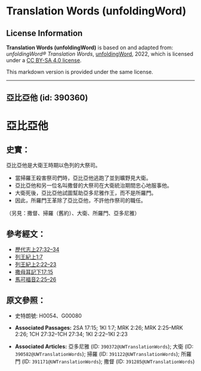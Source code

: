 # Translation Words (unfoldingWord)

## License Information

**Translation Words (unfoldingWord)** is based on and adapted from: _unfoldingWord® Translation Words_, [unfoldingWord](https://unfoldingword.org/utw), 2022, which is licensed under a [CC BY-SA 4.0 license](https://creativecommons.org/licenses/by-sa/4.0/legalcode.en).

This markdown version is provided under the same license.



--------------------------------

## 亞比亞他 (id: 390360)

亞比亞他
====

史實：
---

亞比亞他是大衛王時期以色列的大祭司。

* 當掃羅王殺害祭司們時，亞比亞他逃跑了並到曠野見大衛。
* 亞比亞他和另一位名叫撒督的大祭司在大衛統治期間忠心地服事他。
* 大衛死後，亞比亞他試圖幫助亞多尼雅作王，而不是所羅門。
* 因此，所羅門王革除了亞比亞他，不許他作祭司的職任。

（另見：撒督、掃羅（舊約）、大衛、所羅門、亞多尼雅）

參考經文：
-----

* [歷代志上27:32–34](https://ref.ly/1Chr27:32-1Chr27:34)
* [列王紀上1:7](https://ref.ly/1Kgs1:7)
* [列王紀上2:22–23](https://ref.ly/1Kgs2:22-1Kgs2:23)
* [撒母耳記下17:15](https://ref.ly/2Sam17:15)
* [馬可福音2:25–26](https://ref.ly/Mark2:25-Mark2:26)

原文參照：
-----

* 史特朗號: H0054、G00080

* **Associated Passages:** 2SA 17:15; 1KI 1:7; MRK 2:26; MRK 2:25–MRK 2:26; 1CH 27:32–1CH 27:34; 1KI 2:22–1KI 2:23
* **Associated Articles:** 亞多尼雅 (ID: `390372@UWTranslationWords`); 大衛 (ID: `390582@UWTranslationWords`); 掃羅 (ID: `391122@UWTranslationWords`); 所羅門 (ID: `391171@UWTranslationWords`); 撒督 (ID: `391285@UWTranslationWords`)

